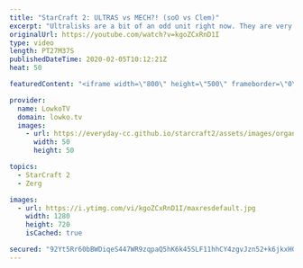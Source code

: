 ```yaml
---
title: "StarCraft 2: ULTRAS vs MECH?! (soO vs Clem)"
excerpt: "Ultralisks are a bit of an odd unit right now. They are very good in very specific situations, but really are rather bad overall compared to other late-game units. In this game of professional StarCraft 2 soO decides to go for Ultralisks versus the Terran Mech of Clem. This is one of the first times"
originalUrl: https://youtube.com/watch?v=kgoZCxRnD1I
type: video
length: PT27M37S
publishedDateTime: 2020-02-05T10:12:21Z
heat: 50

featuredContent: "<iframe width=\"800\" height=\"500\" frameborder=\"0\" src=\"https://www.youtube.com/embed/kgoZCxRnD1I\" allow=\"accelerometer; autoplay; encrypted-media; gyroscope; picture-in-picture\" allowfullscreen></iframe>"

provider:
  name: LowkoTV
  domain: lowko.tv
  images:
    - url: https://everyday-cc.github.io/starcraft2/assets/images/organizations/lowko.tv-50x50.jpg
      width: 50
      height: 50

topics:
  - StarCraft 2
  - Zerg

images:
  - url: https://i.ytimg.com/vi/kgoZCxRnD1I/maxresdefault.jpg
    width: 1280
    height: 720
    isCached: true

secured: "92Yt5Rr60bBWDiqeS447WR9zqpaQ5hK6k45SLF11hhCY4zgvJzn52+k6jkxHGwWMePcVYg/31/8S8K7zHTiGCp3S5LKo7meFFSJuXZeOt7mhM0piOGWcf+Y5Ba9+0RKAk03db4M5GJt0vDY34aAsqp91Y4QexL3Icq2PuUG9nn0iJFGJvhHRcv5MIpqRbZmQTjkWq8jKtiFKBJZ8tirw4faeK+AcrYsI/FcFSajA3icAE1LDr1ST0ixgVLGUVWoGtLBjohQTVY5+DyBnMQMBxTzl60lrjQTBRvFvEBiqraMWTfhSlzJ6f7u7ygig/1PHMVKTHaQqymQhMI1jIAyi1yRrjpFCVQo7N/665xpvbEL4azc+/mb9FJVjwZKIk+pSDZyhfM8DJVntMDGG3lTwvzqb+L5Wn2/2Lon0g8TYpRI7MDLHopGffCOqNwAt7x/G;J2Ga/Dsyh9ZMu2HUvBUHkg=="
---
```


